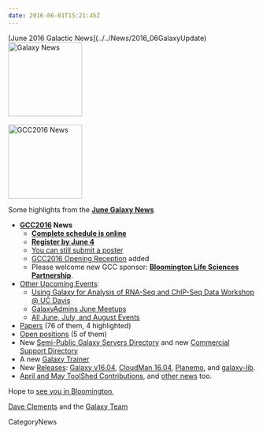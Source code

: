 ```yaml
---
date: 2016-06-01T15:21:45Z
---
```

<div class='newsItemHeader'>[June 2016 Galactic News](../../News/2016_06GalaxyUpdate)</div>

<div class='right'>
<a href='/GalaxyUpdates/2016_06'><img src='/Images/GalaxyLogos/GalaxyNews.png' alt='Galaxy News' width=150 /></a><br />
<br />
<a href='/GalaxyUpdates/2016_06#gcc2016'><img src='/Images/Logos/GCC2016LogoTallBig.png' alt='GCC2016 News' width="150" /></a></div>

Some highlights from the **[June Galaxy News](../../GalaxyUpdates/2016_06)**

* **[GCC2016](/GalaxyUpdates/2016_06#gcc2016) News**
  * **[Complete schedule is online](/GalaxyUpdates/2016_06#complete-schedule-online)**
  * **[Register by June 4](/GalaxyUpdates/2016_06#registration-june-4)**
  * [You can still submit a poster](/GalaxyUpdates/2016_06#posters-there-is-still-space)
  * [GCC2016 Opening Reception](/GalaxyUpdates/2016_06#opening-reception-added) added
  * Please welcome new GCC sponsor: **[Bloomington Life Sciences Partnership](/GalaxyUpdates/2016_06#bloomington-life-sciences-partnership)**.
* [Other Upcoming Events](/GalaxyUpdates/2016_06#upcoming-events):
  * [Using Galaxy for Analysis of RNA-Seq and ChIP-Seq Data Workshop @ UC Davis](/GalaxyUpdates/2016_06#using-galaxy-for-analysis-of-rna-seq-and-chip-seq-data)
  * [GalaxyAdmins June Meetups](/GalaxyUpdates/2016_06#galaxyadmins-june-meetups)
  * [All June, July, and August Events](/GalaxyUpdates/2016_06#june-july-and-august-events)
* [Papers](/GalaxyUpdates/2016_06#new-papers) (76 of them, 4 highlighted)
* [Open positions](/GalaxyUpdates/2016_06#whos-hiring) (5 of them)
* New [Semi-Public Galaxy Servers Directory](/GalaxyUpdates/2016_06#new-semi-public-galaxy-servers-directory) and new [Commercial Support Directory](/GalaxyUpdates/2016_06#new-commercial-support-directory)
* A new [Galaxy Trainer](/GalaxyUpdates/2016_06#galaxy-community-hubs) 
* New [Releases](/GalaxyUpdates/2016_06#releases): [Galaxy v16.04](/GalaxyUpdates/2016_06#galaxy-v1604), [CloudMan 16.04](/GalaxyUpdates/2016_06#cloudman-1604), [Planemo](/GalaxyUpdates/2016_06#planemo-0250---0260), and [galaxy-lib](/GalaxyUpdates/2016_06#galaxy-lib-1671---1677).
* [April and May ToolShed Contributions](/GalaxyUpdates/2016_06#toolshed-contributions), and [other news](/GalaxyUpdates/2016_06#other-news) too.

Hope to [see you in Bloomington](https://gcc2016.iu.edu/),

[Dave Clements](/DaveClements) and the [Galaxy Team](../../GalaxyTeam)


CategoryNews
